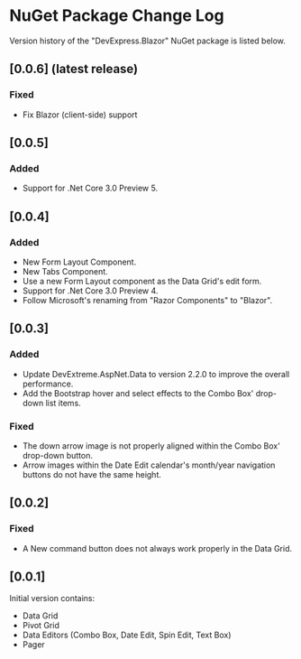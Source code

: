 # NuGet Package Change Log

Version history of the "DevExpress.Blazor" NuGet package is listed below.

## [0.0.6] (latest release)

### Fixed
- Fix Blazor (client-side) support

## [0.0.5] 

### Added
- Support for .Net Core 3.0 Preview 5.

## [0.0.4]

### Added
- New Form Layout Component.
- New Tabs Component.
- Use a new Form Layout component as the Data Grid's edit form.
- Support for .Net Core 3.0 Preview 4.
- Follow Microsoft's renaming from "Razor Components" to "Blazor".

## [0.0.3]

### Added
- Update DevExtreme.AspNet.Data to version 2.2.0 to improve the overall performance.
- Add the Bootstrap hover and select effects to the Combo Box' drop-down list items.
 
### Fixed
- The down arrow image is not properly aligned within the Combo Box' drop-down button.
- Arrow images within the Date Edit calendar's month/year navigation buttons do not have the same height.

## [0.0.2]

### Fixed
- A New command button does not always work properly in the Data Grid.

## [0.0.1]
Initial version contains:
- Data Grid
- Pivot Grid
- Data Editors (Combo Box, Date Edit, Spin Edit, Text Box)
- Pager 
